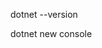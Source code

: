 <!-- проверить версию -->
dotnet --version

<!-- новое консольное приложение -->
dotnet new console



